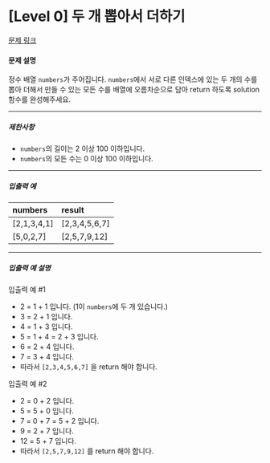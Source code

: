 # [Level 0] 두 개 뽑아서 더하기

[문제 링크](https://school.programmers.co.kr/learn/courses/30/lessons/68644)

#### 문제 설명

정수 배열 ```numbers```가 주어집니다. ```numbers```에서 서로 다른 인덱스에 있는 두 개의 수를 뽑아 더해서 만들 수 있는 모든 수를 배열에 오름차순으로 담아 return 하도록 solution 함수를 완성해주세요.

---

##### 제한사항

- ```numbers```의 길이는 2 이상 100 이하입니다.
- ```numbers```의 모든 수는 0 이상 100 이하입니다.

---

##### 입출력 예

|numbers|result|
|:---|:---|
|[2,1,3,4,1]|[2,3,4,5,6,7]|
|[5,0,2,7]|[2,5,7,9,12]|

---

##### 입출력 예 설명

입출력 예 #1

- 2 = 1 + 1 입니다. (1이 ```numbers```에 두 개 있습니다.)
- 3 = 2 + 1 입니다.
- 4 = 1 + 3 입니다.
- 5 = 1 + 4 = 2 + 3 입니다.
- 6 = 2 + 4 입니다.
- 7 = 3 + 4 입니다.
- 따라서 ```[2,3,4,5,6,7]``` 을 return 해야 합니다.

입출력 예 #2

- 2 = 0 + 2 입니다.
- 5 = 5 + 0 입니다.
- 7 = 0 + 7 = 5 + 2 입니다.
- 9 = 2 + 7 입니다.
- 12 = 5 + 7 입니다.
- 따라서 ```[2,5,7,9,12]``` 를 return 해야 합니다.
